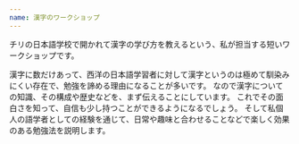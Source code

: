 ```yaml
---
name: 漢字のワークショップ
---
```


チリの日本語学校で開かれて漢字の学び方を教えるという、私が担当する短いワークショップです。

漢字に数だけあって、西洋の日本語学習者に対して漢字というのは極めて馴染みにくい存在で、勉強を諦める理由になることが多いです。
なので漢字についての知識、その構成や歴史などを、まず伝えることにしています。
これでその面白さを知って、自信も少し持つことができるようになるでしょう。
そして私個人の語学者としての経験を通じて、日常や趣味と合わせることなどで楽しく効果のある勉強法を説明します。
